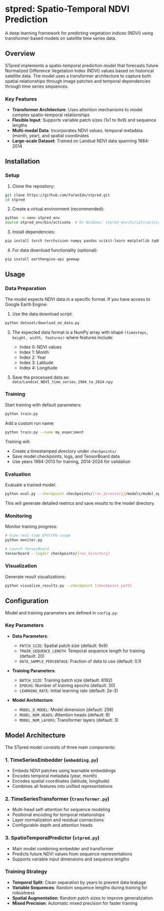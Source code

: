 # stpred: Spatio-Temporal NDVI Prediction

A deep learning framework for predicting vegetation indices (NDVI) using transformer-based models on satellite time series data.

## Overview

STpred implements a spatio-temporal prediction model that forecasts future Normalized Difference Vegetation Index (NDVI) values based on historical satellite data. The model uses a transformer architecture to capture both spatial relationships through image patches and temporal dependencies through time series sequences.

### Key Features

- **Transformer Architecture**: Uses attention mechanisms to model complex spatio-temporal relationships
- **Flexible Input**: Supports variable patch sizes (1x1 to 9x9) and sequence lengths 
- **Multi-modal Data**: Incorporates NDVI values, temporal metadata (month, year), and spatial coordinates
- **Large-scale Dataset**: Trained on Landsat NDVI data spanning 1984-2014

## Installation

### Setup

1. Clone the repository:
```bash
git clone https://github.com/FaranIdo/stpred.git
cd stpred
```

2. Create a virtual environment (recommended):
```bash
python -m venv stpred_env
source stpred_env/bin/activate  # On Windows: stpred_env\Scripts\activate
```

3. Install dependencies:
```bash
pip install torch torchvision numpy pandas scikit-learn matplotlib tqdm tensorboard rasterio pynvml
```

4. For data download functionality (optional):
```bash
pip install earthengine-api geemap
```

## Usage

### Data Preparation

The model expects NDVI data in a specific format. If you have access to Google Earth Engine:

1. Use the data download script:
```bash
python dataset/download_ee_data.py
```

2. The expected data format is a NumPy array with shape `(timesteps, height, width, features)` where features include:
   - Index 0: NDVI values
   - Index 1: Month  
   - Index 2: Year
   - Index 3: Latitude
   - Index 4: Longitude

3. Save the processed data as: `data/Landsat_NDVI_time_series_1984_to_2024.npy`

### Training

Start training with default parameters:

```bash
python train.py
```

Add a custom run name:
```bash
python train.py --name my_experiment
```

Training will:
- Create a timestamped directory under `checkpoints/`
- Save model checkpoints, logs, and TensorBoard data
- Use years 1984-2013 for training, 2014-2024 for validation

### Evaluation

Evaluate a trained model:

```bash
python eval.py --checkpoint checkpoints/[run_directory]/models/model_epoch001_valloss0.123456.pt
```

This will generate detailed metrics and save results to the model directory.

### Monitoring

Monitor training progress:

```bash
# View real-time GPU/CPU usage
python monitor.py

# Launch TensorBoard
tensorboard --logdir checkpoints/[run_directory]
```

### Visualization

Generate result visualizations:

```bash
python visualize_results.py --checkpoint [checkpoint_path]
```

## Configuration

Model and training parameters are defined in `config.py`:

### Key Parameters

- **Data Parameters**:
  - `PATCH_SIZE`: Spatial patch size (default: 9x9)
  - `TRAIN_SEQUENCE_LENGTH`: Temporal sequence length for training (default: 20)
  - `DATA_SAMPLE_PERCENTAGE`: Fraction of data to use (default: 0.1)

- **Training Parameters**:
  - `BATCH_SIZE`: Training batch size (default: 8192)
  - `EPOCHS`: Number of training epochs (default: 30)
  - `LEARNING_RATE`: Initial learning rate (default: 2e-3)

- **Model Architecture**:
  - `MODEL_D_MODEL`: Model dimension (default: 256)
  - `MODEL_NUM_HEADS`: Attention heads (default: 8)
  - `MODEL_NUM_LAYERS`: Transformer layers (default: 3)

## Model Architecture

The STpred model consists of three main components:

### 1. TimeSeriesEmbedder (`embedding.py`)
- Embeds NDVI patches using learnable embeddings
- Encodes temporal metadata (year, month) 
- Encodes spatial coordinates (latitude, longitude)
- Combines all features into unified representations

### 2. TimeSeriesTransformer (`transformer.py`)
- Multi-head self-attention for sequence modeling
- Positional encoding for temporal relationships
- Layer normalization and residual connections
- Configurable depth and attention heads

### 3. SpatioTemporalPredictor (`stpred.py`)
- Main model combining embedder and transformer
- Predicts future NDVI values from sequence representations
- Supports variable input dimensions and sequence lengths

### Training Strategy

- **Temporal Split**: Clean separation by years to prevent data leakage
- **Variable Sequences**: Random sequence lengths during training for robustness
- **Spatial Augmentation**: Random patch sizes to improve generalization
- **Mixed Precision**: Automatic mixed precision for faster training
